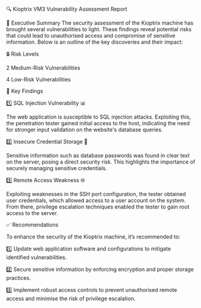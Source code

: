 🔍 Kioptrix VM3 Vulnerability Assessment Report

📝 Executive Summary
The security assessment of the Kioptrix machine has brought several vulnerabilities to light. These findings reveal potential risks that could lead to unauthorised access and compromise of sensitive information. Below is an outline of the key discoveries and their impact:

🔒 Risk Levels

2 Medium-Risk Vulnerabilities

4 Low-Risk Vulnerabilities

🚨 Key Findings

1️⃣ SQL Injection Vulnerability 📊

The web application is susceptible to SQL injection attacks. Exploiting this, the penetration tester gained initial access to the host, indicating the need for stronger input validation on the website's database queries.

2️⃣ Insecure Credential Storage 🔑

Sensitive information such as database passwords was found in clear text on the server, posing a direct security risk. This highlights the importance of securely managing sensitive credentials.

3️⃣ Remote Access Weakness 🌐

Exploiting weaknesses in the SSH port configuration, the tester obtained user credentials, which allowed access to a user account on the system. From there, privilege escalation techniques enabled the tester to gain root access to the server.

✅ Recommendations

To enhance the security of the Kioptrix machine, it’s recommended to:

1️⃣ Update web application software and configurations to mitigate identified vulnerabilities.

2️⃣ Secure sensitive information by enforcing encryption and proper storage practices.

3️⃣ Implement robust access controls to prevent unauthorised remote access and minimise the risk of privilege escalation.
